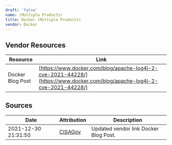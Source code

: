 ```yaml
---
draft: 'false'
name: (Multiple Products)
title: Docker (Multiple Products)
vendor: Docker
---
```


## Vendor Resources
| Resource | Link |
| --- | --- |
| Docker Blog Post | [https://www.docker.com/blog/apache-log4j-2-cve-2021-44228/](https://www.docker.com/blog/apache-log4j-2-cve-2021-44228/) |



## Sources
| Date | Attribution | Description |
| --- | --- | --- |
| 2021-12-30 21:31:50 | [CISAGov](https://raw.githubusercontent.com/cisagov/log4j-affected-db/develop/README.md) | Updated vendor link Docker Blog Post.  |
